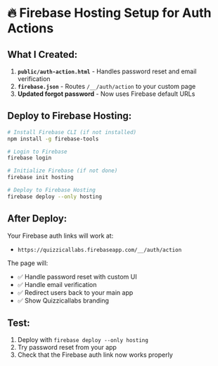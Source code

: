 # 🔥 Firebase Hosting Setup for Auth Actions

## What I Created:

1. **`public/auth-action.html`** - Handles password reset and email verification
2. **`firebase.json`** - Routes `/__/auth/action` to your custom page
3. **Updated forgot password** - Now uses Firebase default URLs

## Deploy to Firebase Hosting:

```bash
# Install Firebase CLI (if not installed)
npm install -g firebase-tools

# Login to Firebase
firebase login

# Initialize Firebase (if not done)
firebase init hosting

# Deploy to Firebase Hosting
firebase deploy --only hosting
```

## After Deploy:

Your Firebase auth links will work at:
- `https://quizzicallabs.firebaseapp.com/__/auth/action`

The page will:
- ✅ Handle password reset with custom UI
- ✅ Handle email verification  
- ✅ Redirect users back to your main app
- ✅ Show Quizzicallabs branding

## Test:
1. Deploy with `firebase deploy --only hosting`
2. Try password reset from your app
3. Check that the Firebase auth link now works properly